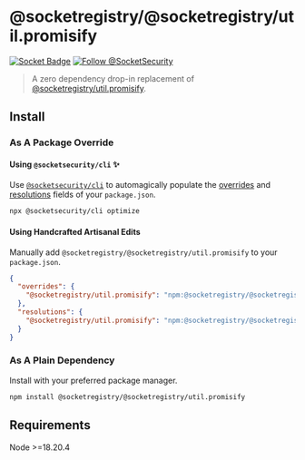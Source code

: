 # @socketregistry/@socketregistry/util.promisify

[![Socket Badge](https://socket.dev/api/badge/npm/package/@socketregistry/@socketregistry/util.promisify)](https://socket.dev/npm/package/@socketregistry/@socketregistry/util.promisify)
[![Follow @SocketSecurity](https://img.shields.io/twitter/follow/SocketSecurity?style=social)](https://twitter.com/SocketSecurity)

> A zero dependency drop-in replacement of
> [@socketregistry/util.promisify](https://www.npmjs.com/package/@socketregistry/util.promisify).

## Install

### As A Package Override

#### Using `@socketsecurity/cli` :sparkles:

Use [`@socketsecurity/cli`](https://www.npmjs.com/package/@socketsecurity/cli)
to automagically populate the
[overrides](https://docs.npmjs.com/cli/v9/configuring-npm/package-json#overrides)
and [resolutions](https://yarnpkg.com/configuration/manifest#resolutions) fields
of your `package.json`.

```sh
npx @socketsecurity/cli optimize
```

#### Using Handcrafted Artisanal Edits

Manually add `@socketregistry/@socketregistry/util.promisify` to your
`package.json`.

```json
{
  "overrides": {
    "@socketregistry/util.promisify": "npm:@socketregistry/@socketregistry/util.promisify@^1"
  },
  "resolutions": {
    "@socketregistry/util.promisify": "npm:@socketregistry/@socketregistry/util.promisify@^1"
  }
}
```

### As A Plain Dependency

Install with your preferred package manager.

```sh
npm install @socketregistry/@socketregistry/util.promisify
```

## Requirements

Node &gt;=18.20.4

